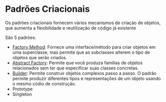 # Padrões Criacionais

Os padrões criacionais fornecem vários mecanismos de criação de objetos, que aumenta a flexibilidade e reutilização de código já existente

São 5 padrões:

- [Factory Method](factoryMethod/README.md): Fornece uma interface/método para criar objetos em uma superclasse, mas permite que as subclasses alterem o tipo de objetos que serão criados.
- [Abstract Factory](abstractFactory/README.md): Permite que você produza famílias de objetos relacionados sem ter que especificar suas classes concretas. 
- [Builder](builder/README.md): Permite construir objetos complexos passo a passo. O padrão permite produzir diferentes tipos e representações de um objeto usando o mesmo códio de construção.
- Prototype
- Singleton